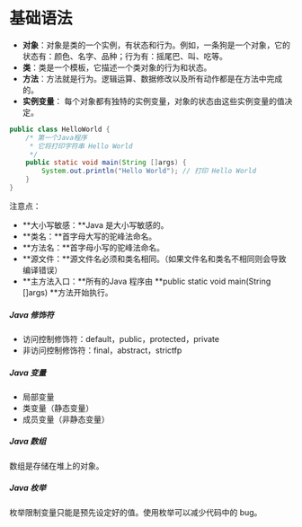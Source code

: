 # 基础语法

* **对象**：对象是类的一个实例，有状态和行为。例如，一条狗是一个对象，它的状态有：颜色、名字、品种；行为有：摇尾巴、叫、吃等。
* **类**：类是一个模板，它描述一个类对象的行为和状态。
* **方法**：方法就是行为。逻辑运算、数据修改以及所有动作都是在方法中完成的。
* **实例变量**： 每个对象都有独特的实例变量，对象的状态由这些实例变量的值决定。

```java
public class HelloWorld {
    /* 第一个Java程序
     * 它将打印字符串 Hello World
     */
    public static void main(String []args) {
        System.out.println("Hello World"); // 打印 Hello World
    }
}
```

注意点：

* **大小写敏感：**Java 是大小写敏感的。
* **类名：**首字母大写的驼峰法命名。
* **方法名：**首字母小写的驼峰法命名。
* **源文件：**源文件名必须和类名相同。（如果文件名和类名不相同则会导致编译错误）
* **主方法入口：**所有的Java 程序由 **public static void main\(String \[\]args\) **方法开始执行。

##### Java 修饰符

* 访问控制修饰符：default，public，protected，private
* 非访问控制修饰符：final，abstract，strictfp

##### Java 变量

* 局部变量
* 类变量（静态变量）
* 成员变量（非静态变量）

##### Java 数组

数组是存储在堆上的对象。

##### Java 枚举

枚举限制变量只能是预先设定好的值。使用枚举可以减少代码中的 bug。

